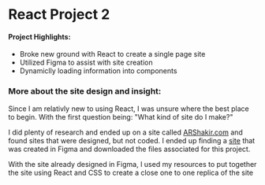 # React Project 2

#### Project Highlights:
- Broke new ground with React to create a single page site
- Utilized Figma to assist with site creation
- Dynamiclly loading information into components

### More about the site design and insight:
Since I am relativly new to using React, I was unsure where the best place to begin. 
With the first question being: "What kind of site do I make?"

I did plenty of research and ended up on a site called [ARShakir.com](https://www.arshakir.com/) and found sites that were designed, but not coded. 
I ended up finding a [site](https://www.arshakir.com/project/freebie-gpt-3-landing-page) that was created in Figma and downloaded the files associated for this project. 

With the site already designed in Figma, I used my resources to put together the site using React and CSS to create a close one to one replica of the site
